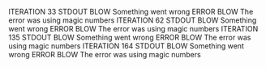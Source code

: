 ITERATION 33
STDOUT BLOW
Something went wrong
ERROR BLOW
The error was using magic numbers
ITERATION 62
STDOUT BLOW
Something went wrong
ERROR BLOW
The error was using magic numbers
ITERATION 135
STDOUT BLOW
Something went wrong
ERROR BLOW
The error was using magic numbers
ITERATION 164
STDOUT BLOW
Something went wrong
ERROR BLOW
The error was using magic numbers
